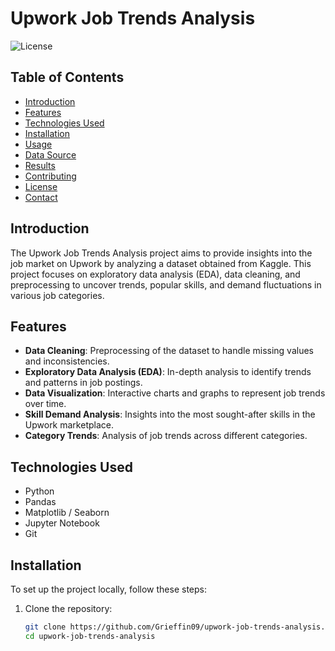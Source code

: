 # Upwork Job Trends Analysis

![License](https://img.shields.io/badge/license-MIT-blue.svg)

## Table of Contents
- [Introduction](#introduction)
- [Features](#features)
- [Technologies Used](#technologies-used)
- [Installation](#installation)
- [Usage](#usage)
- [Data Source](#data-source)
- [Results](#results)
- [Contributing](#contributing)
- [License](#license)
- [Contact](#contact)

## Introduction
The Upwork Job Trends Analysis project aims to provide insights into the job market on Upwork by analyzing a dataset obtained from Kaggle. This project focuses on exploratory data analysis (EDA), data cleaning, and preprocessing to uncover trends, popular skills, and demand fluctuations in various job categories.

## Features
- **Data Cleaning**: Preprocessing of the dataset to handle missing values and inconsistencies.
- **Exploratory Data Analysis (EDA)**: In-depth analysis to identify trends and patterns in job postings.
- **Data Visualization**: Interactive charts and graphs to represent job trends over time.
- **Skill Demand Analysis**: Insights into the most sought-after skills in the Upwork marketplace.
- **Category Trends**: Analysis of job trends across different categories.

## Technologies Used
- Python
- Pandas
- Matplotlib / Seaborn
- Jupyter Notebook
- Git

## Installation
To set up the project locally, follow these steps:

1. Clone the repository:
   ```bash
   git clone https://github.com/Grieffin09/upwork-job-trends-analysis.git
   cd upwork-job-trends-analysis
